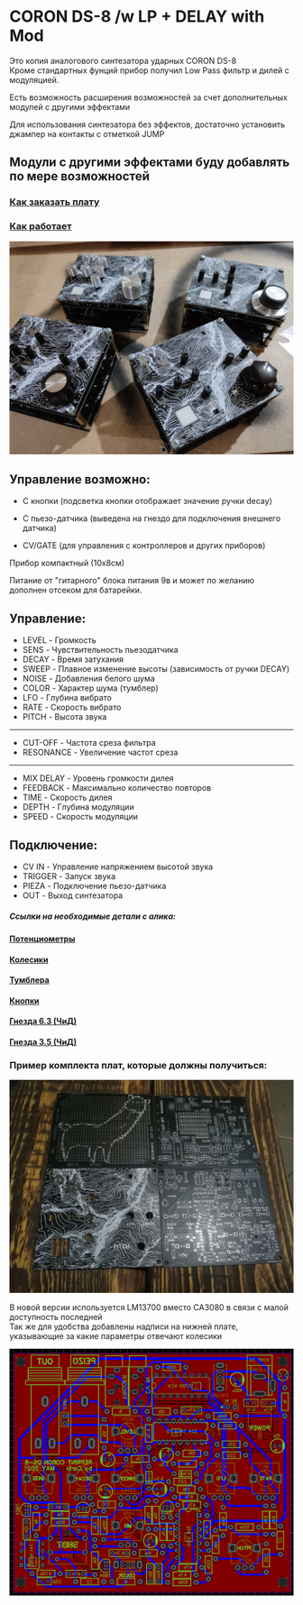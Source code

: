 # CORON DS-8 /w LP + DELAY with Mod

Это копия аналогового синтезатора ударных CORON DS-8<br>
Кроме стандартных фунций прибор получил Low Pass фильтр и дилей с модуляцией.

Есть возможность расширения возможностей за счет дополнительных модулей с другими эффектами

Для использования синтезатора без эффектов, достаточно установить джампер на контакты с отметкой JUMP

## Модули с другими эффектами буду добавлять по мере возможностей<br>

### [Как заказать плату](https://github.com/EugeneCarlo/OVERLY-LOWERLY-Guitar-Pedal/blob/main/How%20to%20get%20PCB/README.md)

### [Как работает](https://github.com/EugeneCarlo/coron-ds8-super-huevo-edition/blob/main/How%20it%20works/README.md)

 
![CORON_DS8](https://github.com/EugeneCarlo/coron-ds8-super-huevo-edition/blob/main/Image/YwKnsgYQ7no.jpg)<br>

## Управление возможно:

+ С кнопки (подсветка кнопки отображает значение ручки decay)

+ С пьезо-датчика (выведена на гнездо для подключения внешнего датчика)

+ CV/GATE (для управления с контроллеров и других приборов)

Прибор компактный (10х8см)

Питание от "гитарного" блока питания 9в и может по желанию дополнен отсеком для батарейки.

## Управление:
+ LEVEL - Громкость
+ SENS - Чувствительность пьезодатчика
+ DECAY - Время затухания
+ SWEEP - Плавное изменение высоты (зависимость от ручки DECAY)
+ NOISE - Добавления белого шума
+ COLOR - Характер шума (тумблер)
+ LFO - Глубина вибрато
+ RATE - Скорость вибрато
+ PITCH - Высота звука
---------
+ CUT-OFF - Частота среза фильтра
+ RESONANCE - Увеличение частот среза
---------
+ MIX DELAY - Уровень громкости дилея
+ FEEDBACK - Максимально количество повторов
+ TIME - Скорость дилея
+ DEPTH - Глубина модуляции
+ SPEED - Скорость модуляции
## Подключение:
+ CV IN - Управление напряжением высотой звука
+ TRIGGER - Запуск звука
+ PIEZA - Подключение пьезо-датчика
+ OUT - Выход синтезатора

##### Ссылки на необходимые детали с алика:

#### [Потенциометры](https://aliexpress.ru/item/1871188517.html)
#### [Колесики](https://aliexpress.ru/item/4000702166610.html)
#### [Тумблера](https://aliexpress.ru/item/32723119383.html)
#### [Кнопки](https://aliexpress.ru/item/4000224636043.html)
#### [Гнезда 6.3 (ЧиД)](https://www.chipdip.ru/product/st-008s-05)
#### [Гнезда 3.5 (ЧиД)](https://www.chipdip.ru/product/st-215n-04)


### Пример комплекта плат, которые должны получиться:
![Пример плат](https://github.com/EugeneCarlo/coron-ds8-super-huevo-edition/blob/main/Image/F3CKZTPLIhw.jpg)

В новой версии используется LM13700 вместо CA3080 в связи с малой доступность последней
<br>
Так же для удобства добавлены надписи на нижней плате, указывающие за какие параметры отвечают колесики<br>

![pcb](Image/Screenshot_99.png)
